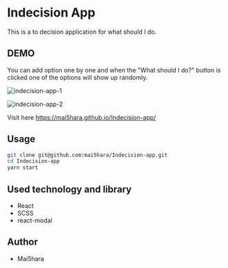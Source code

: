 # Indecision App

This is a to decision application for what should I do.

## DEMO

You can add option one by one and when the "What should I do?" button is clicked one of the options will show up randomly.<br>

![indecision-app-1](https://user-images.githubusercontent.com/44576047/90986827-93472a80-e53a-11ea-9ae1-67aa044d121e.jpg) <br>

![indecision-app-2](https://user-images.githubusercontent.com/44576047/90986862-fe90fc80-e53a-11ea-922b-9cd9835cee26.jpg)

Visit here
https://mai5hara.github.io/Indecision-app/

## Usage

```bash
git clone git@github.com:mai5hara/Indecision-app.git
cd Indecision-app
yarn start
```

## Used technology and library

* React
* SCSS
* react-modal

## Author

* Mai5hara
